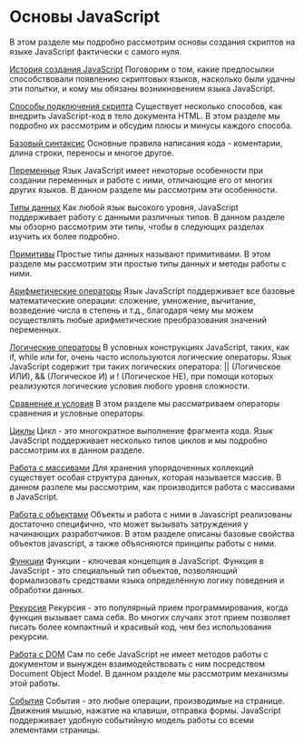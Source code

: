 # Основы JavaScript

В этом разделе мы подробно рассмотрим основы создания скриптов на языке JavaScript фактически с самого нуля.

[История создания JavaScript](https://pro-edu.tensor.ru/tensor/lesson/page.php?id=3166&sectionid=4&pageid=1)
Поговорим о том, какие предпосылки способствовали появлению скриптовых языков, насколько были удачны эти попытки, и кому мы обязаны возникновением языка JavaScript.

[Способы подключения скрипта](https://pro-edu.tensor.ru/tensor/lesson/page.php?id=3166&sectionid=4&pageid=2)
Существует несколько способов, как внедрить JavaScript-код в тело документа HTML.
В этом разделе мы подробно их рассмотрим и обсудим плюсы и минусы каждого способа.

[Базовый синтаксис](https://pro-edu.tensor.ru/tensor/lesson/page.php?id=3166&sectionid=4&pageid=3)
Основные правила написания кода - коментарии, длина строки, переносы и многое другое.

[Переменные](https://pro-edu.tensor.ru/tensor/lesson/page.php?id=3166&sectionid=4&pageid=4)
Язык JavaScript имеет некоторые особенности при создании переменных и работе с ними, отличающие его от многих других языков.
В данном разделе мы рассмотрим эти особенности.

[Типы данных](https://pro-edu.tensor.ru/tensor/lesson/page.php?id=3166&sectionid=4&pageid=5)
Как любой язык высокого уровня, JavaScript поддерживает работу с данными различных типов. В данном разделе мы обзорно рассмотрим эти типы, чтобы в следующих разделах изучить их более подробно.

[Примитивы](https://pro-edu.tensor.ru/tensor/lesson/page.php?id=3166&sectionid=4&pageid=6)
Простые типы данных называют примитивами. В этом разделе мы рассмотрим эти простые типы данных и методы работы с ними.

[Арифметические операторы](https://pro-edu.tensor.ru/tensor/lesson/page.php?id=3166&sectionid=4&pageid=7)
Язык JavaScript поддерживает все базовые математические операции: сложение, умножение, вычитание, возведение числа в степень и т.д., благодаря чему мы можем осуществлять любые арифметические преобразования значений переменных.

[Логические операторы](https://pro-edu.tensor.ru/tensor/lesson/page.php?id=3166&sectionid=4&pageid=8)
В условных конструкциях JavaScript, таких, как if, while или for, очень часто используются логические операторы.
Язык JavaScript содержит три таких логических оператора: || (Логическое ИЛИ), && (Логическое И) и ! (Логическое НЕ), при помощи которых реализуются логические условия любого уровня сложности.

[Сравнение и условия](https://pro-edu.tensor.ru/tensor/lesson/page.php?id=3166&sectionid=4&pageid=9)
В этом разделе мы рассматриваем операторы сравнения и условные операторы. 

[Циклы](https://pro-edu.tensor.ru/tensor/lesson/page.php?id=3166&sectionid=4&pageid=10)
Цикл - это многократное выполнение фрагмента кода. Язык JavaScript поддерживает несколько типов циклов и мы подробно рассмотрим их в данном разделе.

[Работа с массивами](https://pro-edu.tensor.ru/tensor/lesson/page.php?id=3166&sectionid=4&pageid=11)
Для хранения упорядоченных коллекций существует особая структура данных, которая называется массив. В данном разлеле мы рассмотрим, как производится работа с массивами в JavaScript.

[Работа с объектами](https://pro-edu.tensor.ru/tensor/lesson/page.php?id=3166&sectionid=4&pageid=12)
Объекты и работа с ними в Javascript реализованы достаточно специфично, что может вызывать затруждения у начинающих разработчиков. В этом разделе описаны базовые свойства объектов javascript, а также объясняются принципы работы с ними.

[Функции](https://pro-edu.tensor.ru/tensor/lesson/page.php?id=3166&sectionid=4&pageid=13)
Функции - ключевая концепция в JavaScript. Функция в JavaScript - это специальный тип объектов, позволяющий формализовать средствами языка определённую логику поведения и обработки данных.

[Рекурсия](https://pro-edu.tensor.ru/tensor/lesson/page.php?id=3166&sectionid=4&pageid=14)
Рекурсия - это популярный прием программирования, когда функция вызывает сама себя. Во многих случаях этот прием позволяет писать более компактный и красивый код, чем без использования рекурсии.

[Работа с DOM](https://pro-edu.tensor.ru/tensor/lesson/page.php?id=3166&sectionid=4&pageid=15)
Сам по себе JavaScript не имеет методов работы с документом и вынужден взаимодействовать с ним посредством Document Object Model. В данном разделе мы рассмотрим механизмы этой работы.

[События](https://pro-edu.tensor.ru/tensor/lesson/page.php?id=3166&sectionid=4&pageid=16)
События - это любые операции, производимые на странице. Движения мышью, нажатие на клавиши, отправка формы.
JavaScript поддерживает удобную событийную модель работы со всеми элементами страницы.
